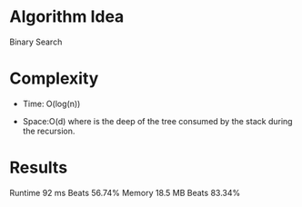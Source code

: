 # Algorithm Idea

Binary Search

# Complexity

- Time: O(log(n))

- Space:O(d) where is the deep of the tree consumed by the stack during the recursion. 

# Results

Runtime
92 ms
Beats
56.74%
Memory
18.5 MB
Beats
83.34%